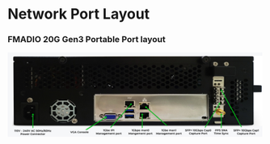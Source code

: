 # Network Port Layout

### FMADIO 20G Gen3 Portable Port layout

![FMADIO20p3 Port Laayout](.gitbook/assets/20210830_fmadio20p3-port-layout.png)


